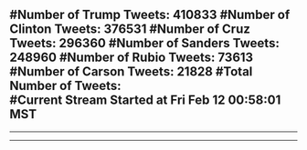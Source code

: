 #Number of Trump Tweets: 410833
#Number of Clinton Tweets: 376531
#Number of Cruz Tweets: 296360
#Number of Sanders Tweets: 248960
#Number of Rubio Tweets: 73613
#Number of Carson Tweets: 21828
#Total Number of Tweets:  
#Current Stream Started at Fri Feb 12 00:58:01 MST
---
---
---
